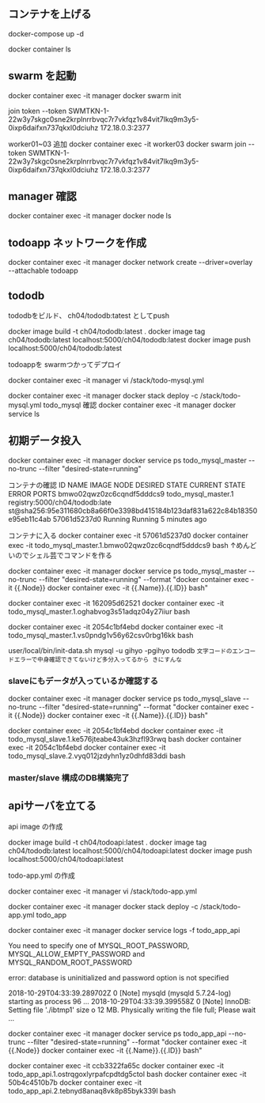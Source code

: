 ## コンテナを上げる 
docker-compose up -d

docker container ls

##  swarm を起動
docker container exec -it manager docker swarm init

join token
--token SWMTKN-1-22w3y7skgc0sne2krplnrrbvqc7r7vkfqz1v84vit7lkq9m3y5-0ixp6daifxn737qkxl0dciuhz 172.18.0.3:2377


worker01~03 追加
docker container exec -it worker03 docker swarm join --token SWMTKN-1-22w3y7skgc0sne2krplnrrbvqc7r7vkfqz1v84vit7lkq9m3y5-0ixp6daifxn737qkxl0dciuhz 172.18.0.3:2377


## manager 確認
docker container exec -it manager docker node ls

## todoapp ネットワークを作成
docker container exec -it manager docker network create --driver=overlay --attachable todoapp 

## tododb 
tododbをビルド、 ch04/tododb:tatest としてpush

docker image build -t ch04/tododb:latest .
docker image tag ch04/tododb:latest localhost:5000/ch04/tododb:latest
docker image push localhost:5000/ch04/tododb:latest

todoappを swarmつかってデプロイ

docker container exec -it manager vi /stack/todo-mysql.yml

docker container exec -it manager docker stack deploy -c /stack/todo-mysql.yml todo_mysql
確認 
docker container exec -it manager docker service ls

## 初期データ投入
docker container exec -it manager docker service ps todo_mysql_master --no-trunc --filter "desired-state=running"

コンテナの確認
ID                          NAME                  IMAGE         NODE                DESIRED STATE       CURRENT STATE           ERROR        PORTS
bmwo02qwz0zc6cqndf5dddcs9   todo_mysql_master.1   registry:5000/ch04/tododb:late
st@sha256:95e311680cb8a66f0e3398bd415184b123daf831a622c84b18350e95eb11c4ab   57061d5237d0        Running             Running 5 minutes ago

コンテナに入る
docker container exec -it 57061d5237d0 docker container exec -it todo_mysql_master.1.bmwo02qwz0zc6cqndf5dddcs9 bash 
↑めんどいのでシェル芸でコマンドを作る

docker container exec -it manager docker service ps todo_mysql_master --no-trunc --filter "desired-state=running" --format "docker container exec -it {{.Node}} docker container exec -it {{.Name}}.{{.ID}} bash"

docker container exec -it 162095d62521 docker container exec -it todo_mysql_master.1.oghabvog3s51adqz04y27iiur bash

docker container exec -it 2054c1bf4ebd docker container exec -it todo_mysql_master.1.vs0pndg1v56y62csv0rbg16kk bash

user/local/bin/init-data.sh
mysql -u gihyo -pgihyo tododb
``` 文字コードのエンコードエラーで中身確認できてないけど多分入ってるから きにすんな ```

### slaveにもデータが入っているか確認する
docker container exec -it manager docker service ps todo_mysql_slave --no-trunc --filter "desired-state=running" --format "docker container exec -it {{.Node}} docker container exec -it {{.Name}}.{{.ID}} bash"

docker container exec -it 2054c1bf4ebd docker container exec -it todo_mysql_slave.1.ke576jteabe43uk3hzfl93rwq bash
docker container exec -it 2054c1bf4ebd docker container exec -it todo_mysql_slave.2.vyq012jzdyhn1yz0dhfd83ddi bash


### master/slave 構成のDB構築完了


## apiサーバを立てる
api image の作成

docker image build -t ch04/todoapi:latest .
docker image tag ch04/tododb:latest localhost:5000/ch04/todoapi:latest
docker image push localhost:5000/ch04/todoapi:latest



todo-app.yml の作成

docker container exec -it manager vi /stack/todo-app.yml

docker container exec -it manager docker stack deploy -c /stack/todo-app.yml todo_app 

docker container exec -it manager docker service logs -f todo_app_api

You need to specify one of MYSQL_ROOT_PASSWORD, MYSQL_ALLOW_EMPTY_PASSWORD and MYSQL_RANDOM_ROOT_PASSWORD

error: database is uninitialized and password option is not specified

 2018-10-29T04:33:39.289702Z 0 [Note] mysqld (mysqld 5.7.24-log) starting as process 96 ...
2018-10-29T04:33:39.399558Z 0 [Note] InnoDB: Setting file './ibtmp1' size o 12 MB. Physically writing the file full; Please wait ...

docker container exec -it manager docker service ps todo_app_api --no-trunc --filter "desired-state=running" --format "docker container exec -it {{.Node}} docker container exec -it {{.Name}}.{{.ID}} bash"

docker container exec -it ccb3322fa65c docker container exec -it todo_app_api.1.ostrqgoxlyrpafcpdtdg5ctol bash
docker container exec -it 50b4c4510b7b docker container exec -it todo_app_api.2.tebnyd8anaq8vk8p85byk339l bash
